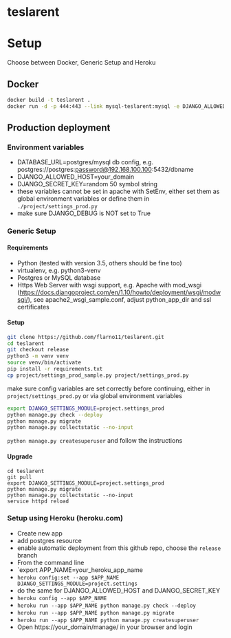 # teslarent

# Setup

Choose between Docker, Generic Setup and Heroku

## Docker
```bash
docker build -t teslarent .
docker run -d -p 444:443 --link mysql-teslarent:mysql -e DJANGO_ALLOWED_HOST='*' -e DJANGO_SECRET_KEY=$DJANGO_SECRET_KEY --name teslarent teslarent
```

## Production deployment

### Environment variables
- DATABASE_URL=postgres/mysql db config, e.g. postgres://postgres:password@192.168.100.100:5432/dbname
- DJANGO_ALLOWED_HOST=your_domain
- DJANGO_SECRET_KEY=random 50 symbol string
- these variables cannot be set in apache with SetEnv, either set them
 as global environment variables or define them in `./project/settings_prod.py`
- make sure DJANGO_DEBUG is NOT set to True

### Generic Setup

#### Requirements
- Python (tested with version 3.5, others should be fine too)
 - virtualenv, e.g. python3-venv
- Postgres or MySQL database
- Https Web Server with wsgi support, e.g. Apache with mod_wsgi
  (https://docs.djangoproject.com/en/1.10/howto/deployment/wsgi/modwsgi/),
  see apache2_wsgi_sample.conf, adjust python_app_dir and ssl certificates

#### Setup
```bash
git clone https://github.com/flarno11/teslarent.git
cd teslarent
git checkout release
python3 -m venv venv
source venv/bin/activate
pip install -r requirements.txt
cp project/settings_prod_sample.py project/settings_prod.py
```

make sure config variables are set correctly before continuing, either in `project/settings_prod.py` or via global environment variables
```bash
export DJANGO_SETTINGS_MODULE=project.settings_prod
python manage.py check --deploy
python manage.py migrate
python manage.py collectstatic --no-input
```

`python manage.py createsuperuser` and follow the instructions


#### Upgrade
```
cd teslarent
git pull
export DJANGO_SETTINGS_MODULE=project.settings_prod
python manage.py migrate
python manage.py collectstatic --no-input
service httpd reload
```

### Setup using Heroku (heroku.com)
- Create new app
 - add postgres resource
 - enable automatic deployment from this github repo, choose the `release` branch
- From the command line
 - `export APP_NAME=your_heroku_app_name
 - `heroku config:set --app $APP_NAME DJANGO_SETTINGS_MODULE=project.settings`
 - do the same for DJANGO_ALLOWED_HOST and DJANGO_SECRET_KEY
 - `heroku config --app $APP_NAME`
 - `heroku run --app $APP_NAME python manage.py check --deploy`
 - `heroku run --app $APP_NAME python manage.py migrate`
 - `heroku run --app $APP_NAME python manage.py createsuperuser`
- Open https://your_domain/manage/ in your browser and login


